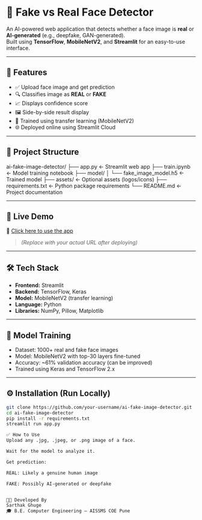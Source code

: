 # 🧠 Fake vs Real Face Detector

An AI-powered web application that detects whether a face image is **real** or **AI-generated** (e.g., deepfake, GAN-generated).  
Built using **TensorFlow**, **MobileNetV2**, and **Streamlit** for an easy-to-use interface.

---

## 📌 Features

- ✅ Upload face image and get prediction
- 🔍 Classifies image as **REAL** or **FAKE**
- 📈 Displays confidence score
- 🖼 Side-by-side result display
- 🧠 Trained using transfer learning (MobileNetV2)
- 🌐 Deployed online using Streamlit Cloud

---

## 📂 Project Structure

ai-fake-image-detector/
├── app.py ← Streamlit web app
├── train.ipynb ← Model training notebook
├── model/
│ └── fake_image_model.h5 ← Trained model
├── assets/ ← Optional assets (logos/icons)
├── requirements.txt ← Python package requirements
└── README.md ← Project documentation


---

## 🚀 Live Demo

🔗 [Click here to use the app](https://your-username-ai-fake-image-detector.streamlit.app)

> _(Replace with your actual URL after deploying)_

---

## 🛠 Tech Stack

- **Frontend:** Streamlit
- **Backend:** TensorFlow, Keras
- **Model:** MobileNetV2 (transfer learning)
- **Language:** Python
- **Libraries:** NumPy, Pillow, Matplotlib

---

## 🧠 Model Training

- Dataset: 1000+ real and fake face images
- Model: MobileNetV2 with top-30 layers fine-tuned
- Accuracy: ~61% validation accuracy (can be improved)
- Trained using Keras and TensorFlow 2.x

---

## ⚙️ Installation (Run Locally)

```bash
git clone https://github.com/your-username/ai-fake-image-detector.git
cd ai-fake-image-detector
pip install -r requirements.txt
streamlit run app.py

✅ How to Use
Upload any .jpg, .jpeg, or .png image of a face.

Wait for the model to analyze it.

Get prediction:

REAL: Likely a genuine human image

FAKE: Possibly AI-generated or deepfake


👨‍💻 Developed By
Sarthak Ghuge
🎓 B.E. Computer Engineering – AISSMS COE Pune
